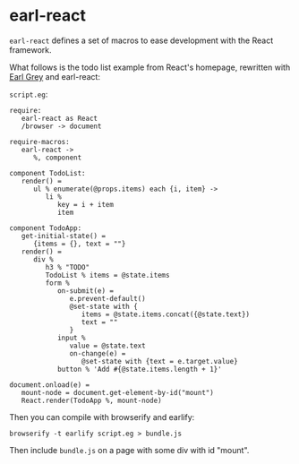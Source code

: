 
earl-react
==========

`earl-react` defines a set of macros to ease development with the
React framework.

What follows is the todo list example from React's homepage, rewritten
with [Earl Grey](http://earl-grey.io) and earl-react:

`script.eg`:

    require:
       earl-react as React
       /browser -> document
    
    require-macros:
       earl-react ->
          %, component
    
    component TodoList:
       render() =
          ul % enumerate(@props.items) each {i, item} ->
             li %
                key = i + item
                item
    
    component TodoApp:
       get-initial-state() =
          {items = {}, text = ""}
       render() =
          div %
             h3 % "TODO"
             TodoList % items = @state.items
             form %
                on-submit(e) =
                   e.prevent-default()
                   @set-state with {
                      items = @state.items.concat({@state.text})
                      text = ""
                   }
                input %
                   value = @state.text
                   on-change(e) =
                      @set-state with {text = e.target.value}
                button % 'Add #{@state.items.length + 1}'

    document.onload(e) =
       mount-node = document.get-element-by-id("mount")
       React.render(TodoApp %, mount-node)

Then you can compile with browserify and earlify:

    browserify -t earlify script.eg > bundle.js

Then include `bundle.js` on a page with some div with id "mount".
